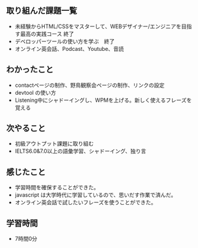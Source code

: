 ## 取り組んだ課題一覧
- 未経験からHTML/CSSをマスターして、WEBデザイナー/エンジニアを目指す最高の実践コース 終了
- デベロッパーツールの使い方を学ぶ　終了
- オンライン英会話、Podcast、Youtube、音読
## わかったこと
- contactページの制作、野鳥観察会ページの制作、リンクの設定
- devtool の使い方
- Listening中にシャドーイングし、WPMを上げる。新しく使えるフレーズを覚える
## 次やること
- 初級アウトプット課題に取り組む
- IELTS6.0&7.0以上の語彙学習、シャドーイング、独り言
## 感じたこと
- 学習時間を確保することができた。
- javascript は大学時代に学習しているので、思いだす作業で済んだ。
- オンライン英会話で試したいフレーズを使うことができた。
## 学習時間
- 7時間0分
